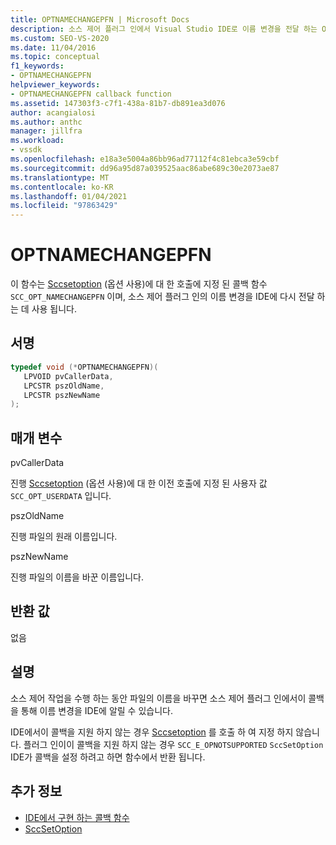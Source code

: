 ```yaml
---
title: OPTNAMECHANGEPFN | Microsoft Docs
description: 소스 제어 플러그 인에서 Visual Studio IDE로 이름 변경을 전달 하는 OPTNAMECHANGEPFN callback 함수에 대해 알아봅니다.
ms.custom: SEO-VS-2020
ms.date: 11/04/2016
ms.topic: conceptual
f1_keywords:
- OPTNAMECHANGEPFN
helpviewer_keywords:
- OPTNAMECHANGEPFN callback function
ms.assetid: 147303f3-c7f1-438a-81b7-db891ea3d076
author: acangialosi
ms.author: anthc
manager: jillfra
ms.workload:
- vssdk
ms.openlocfilehash: e18a3e5004a86bb96ad77112f4c81ebca3e59cbf
ms.sourcegitcommit: dd96a95d87a039525aac86abe689c30e2073ae87
ms.translationtype: MT
ms.contentlocale: ko-KR
ms.lasthandoff: 01/04/2021
ms.locfileid: "97863429"
---
```

# <a name="optnamechangepfn"></a>OPTNAMECHANGEPFN
이 함수는 [Sccsetoption](../extensibility/sccsetoption-function.md) (옵션 사용)에 대 한 호출에 지정 된 콜백 함수 `SCC_OPT_NAMECHANGEPFN` 이며, 소스 제어 플러그 인의 이름 변경을 IDE에 다시 전달 하는 데 사용 됩니다.

## <a name="signature"></a>서명

```cpp
typedef void (*OPTNAMECHANGEPFN)(
   LPVOID pvCallerData,
   LPCSTR pszOldName,
   LPCSTR pszNewName
);
```

## <a name="parameters"></a>매개 변수
 pvCallerData

진행 [Sccsetoption](../extensibility/sccsetoption-function.md) (옵션 사용)에 대 한 이전 호출에 지정 된 사용자 값 `SCC_OPT_USERDATA` 입니다.

 pszOldName

진행 파일의 원래 이름입니다.

 pszNewName

진행 파일의 이름을 바꾼 이름입니다.

## <a name="return-value"></a>반환 값
 없음

## <a name="remarks"></a>설명
 소스 제어 작업을 수행 하는 동안 파일의 이름을 바꾸면 소스 제어 플러그 인에서이 콜백을 통해 이름 변경을 IDE에 알릴 수 있습니다.

 IDE에서이 콜백을 지원 하지 않는 경우 [Sccsetoption](../extensibility/sccsetoption-function.md) 를 호출 하 여 지정 하지 않습니다. 플러그 인이이 콜백을 지원 하지 않는 경우 `SCC_E_OPNOTSUPPORTED` `SccSetOption` IDE가 콜백을 설정 하려고 하면 함수에서 반환 됩니다.

## <a name="see-also"></a>추가 정보
- [IDE에서 구현 하는 콜백 함수](../extensibility/callback-functions-implemented-by-the-ide.md)
- [SccSetOption](../extensibility/sccsetoption-function.md)
